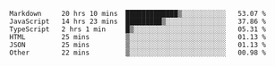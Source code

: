 
<!--
**xy406043/xy406043** is a ✨ _special_ ✨ repository because its `README.md` (this file) appears on your GitHub profile.

Here are some ideas to get you started:

- 🔭 I’m currently working on ...
- 🌱 I’m currently learning ...
- 👯 I’m looking to collaborate on ...
- 🤔 I’m looking for help with ...
- 💬 Ask me about ...
- 📫 How to reach me: ...
- 😄 Pronouns: ...
- ⚡ Fun fact: ...
-->

<!--START_SECTION:waka-->

```text
Markdown     20 hrs 10 mins  █████████████▒░░░░░░░░░░░   53.07 %
JavaScript   14 hrs 23 mins  █████████▒░░░░░░░░░░░░░░░   37.86 %
TypeScript   2 hrs 1 min     █▒░░░░░░░░░░░░░░░░░░░░░░░   05.31 %
HTML         25 mins         ▒░░░░░░░░░░░░░░░░░░░░░░░░   01.13 %
JSON         25 mins         ▒░░░░░░░░░░░░░░░░░░░░░░░░   01.13 %
Other        22 mins         ▒░░░░░░░░░░░░░░░░░░░░░░░░   00.98 %
```

<!--END_SECTION:waka-->
